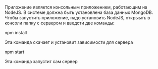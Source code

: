 Приложение является консольным приложением, работающим на NodeJS. 
В системе должна быть установлена база данных MongoDB. 
Чтобы запустить приложение, надо установить NodeJS, открыыть в консоли папку с сервером и введсти две команды:

npm install

Эта команда скачает и установит зависимости для сервера

npm start

Эта команда запустит сам сервер